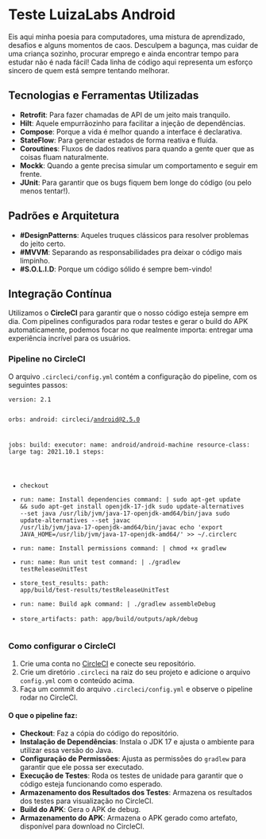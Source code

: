 <h1>Teste LuizaLabs Android</h1>

<p>
    Eis aqui minha poesia para computadores, uma mistura de aprendizado, desafios e alguns momentos de caos. 
    Desculpem a bagunça, mas cuidar de uma criança sozinho, procurar emprego e ainda encontrar tempo para estudar não é nada fácil! 
    Cada linha de código aqui representa um esforço sincero de quem está sempre tentando melhorar.
</p>

<h2>Tecnologias e Ferramentas Utilizadas</h2>
<ul>
    <li><strong>Retrofit</strong>: Para fazer chamadas de API de um jeito mais tranquilo.</li>
    <li><strong>Hilt</strong>: Aquele empurrãozinho para facilitar a injeção de dependências.</li>
    <li><strong>Compose</strong>: Porque a vida é melhor quando a interface é declarativa.</li>
    <li><strong>StateFlow</strong>: Para gerenciar estados de forma reativa e fluída.</li>
    <li><strong>Coroutines</strong>: Fluxos de dados reativos para quando a gente quer que as coisas fluam naturalmente.</li>
    <li><strong>Mockk</strong>: Quando a gente precisa simular um comportamento e seguir em frente.</li>
    <li><strong>JUnit</strong>: Para garantir que os bugs fiquem bem longe do código (ou pelo menos tentar!).</li>
</ul>

<h2>Padrões e Arquitetura</h2>
<ul>
    <li><strong>#DesignPatterns</strong>: Aqueles truques clássicos para resolver problemas do jeito certo.</li>
    <li><strong>#MVVM</strong>: Separando as responsabilidades pra deixar o código mais limpinho.</li>
    <li><strong>#S.O.L.I.D</strong>: Porque um código sólido é sempre bem-vindo!</li>
</ul>

<h2>Integração Contínua</h2>
<p>
    Utilizamos o <strong>CircleCI</strong> para garantir que o nosso código esteja sempre em dia. Com pipelines configurados para rodar testes e gerar o build do APK automaticamente, podemos focar no que realmente importa: entregar uma experiência incrível para os usuários.
</p>

<h3>Pipeline no CircleCI</h3>
<p>O arquivo <code>.circleci/config.yml</code> contém a configuração do pipeline, com os seguintes passos:</p>
<pre><code>version: 2.1

orbs:
android: circleci/android@2.5.0

jobs:
build:
executor:
name: android/android-machine
resource-class: large
tag: 2021.10.1
steps:
- checkout
- run:
name: Install dependencies
command: |
sudo apt-get update && sudo apt-get install openjdk-17-jdk
sudo update-alternatives --set java /usr/lib/jvm/java-17-openjdk-amd64/bin/java
sudo update-alternatives --set javac /usr/lib/jvm/java-17-openjdk-amd64/bin/javac
echo 'export JAVA_HOME=/usr/lib/jvm/java-17-openjdk-amd64/' >> ~/.circlerc
- run:
name: Install permissions
command: |
chmod +x gradlew
- run:
name: Run unit test
command: |
./gradlew testReleaseUnitTest
- store_test_results:
path: app/build/test-results/testReleaseUnitTest
- run:
name: Build apk
command: |
./gradlew assembleDebug
- store_artifacts:
path: app/build/outputs/apk/debug
</code></pre>

<h3>Como configurar o CircleCI</h3>
<ol>
    <li>Crie uma conta no <a href="https://circleci.com/">CircleCI</a> e conecte seu repositório.</li>
    <li>Crie um diretório <code>.circleci</code> na raiz do seu projeto e adicione o arquivo <code>config.yml</code> com o conteúdo acima.</li>
    <li>Faça um commit do arquivo <code>.circleci/config.yml</code> e observe o pipeline rodar no CircleCI.</li>
</ol>

<h4>O que o pipeline faz:</h4>
<ul>
    <li><strong>Checkout</strong>: Faz a cópia do código do repositório.</li>
    <li><strong>Instalação de Dependências</strong>: Instala o JDK 17 e ajusta o ambiente para utilizar essa versão do Java.</li>
    <li><strong>Configuração de Permissões</strong>: Ajusta as permissões do <code>gradlew</code> para garantir que ele possa ser executado.</li>
    <li><strong>Execução de Testes</strong>: Roda os testes de unidade para garantir que o código esteja funcionando como esperado.</li>
    <li><strong>Armazenamento dos Resultados dos Testes</strong>: Armazena os resultados dos testes para visualização no CircleCI.</li>
    <li><strong>Build do APK</strong>: Gera o APK de debug.</li>
    <li><strong>Armazenamento do APK</strong>: Armazena o APK gerado como artefato, disponível para download no CircleCI.</li>
</ul>


